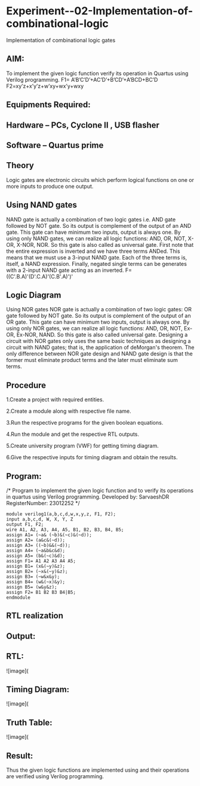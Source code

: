 # Experiment--02-Implementation-of-combinational-logic
Implementation of combinational logic gates
 
## AIM:
To implement the given logic function verify its operation in Quartus using Verilog programming.
 F1= A’B’C’D’+AC’D’+B’CD’+A’BCD+BC’D
F2=xy’z+x’y’z+w’xy+wx’y+wxy
 
 
 
## Equipments Required:
## Hardware – PCs, Cyclone II , USB flasher
## Software – Quartus prime


## Theory
 Logic gates are electronic circuits which perform logical functions on one or more inputs to produce one output.

## Using NAND gates

NAND gate is actually a combination of two logic gates i.e. AND gate followed by NOT gate. So its output is complement of the output of an AND gate. This gate can have minimum two inputs, output is always one. By using only NAND gates, we can realize all logic functions: AND, OR, NOT, X-OR, X-NOR, NOR. So this gate is also called as universal gate. First note that the entire expression is inverted and we have three terms ANDed. This means that we must use a 3-input NAND gate. Each of the three terms is, itself, a NAND expression. Finally, negated single terms can be generates with a 2-input NAND gate acting as an inverted.
F=((C'.B.A)'(D'.C.A)'(C.B'.A)')'

## Logic Diagram



Using NOR gates NOR gate is actually a combination of two logic gates: OR gate followed by NOT gate. So its output is complement of the output of an OR gate. This gate can have minimum two inputs, output is always one. By using only NOR gates, we can realize all logic functions: AND, OR, NOT, Ex-OR, Ex-NOR, NAND. So this gate is also called universal gate. Designing a circuit with NOR gates only uses the same basic techniques as designing a circuit with NAND gates; that is, the application of deMorgan's theorem. The only difference between NOR gate design and NAND gate design is that the former must eliminate product terms and the later must eliminate sum terms.

## Procedure

1.Create a project with required entities.

2.Create a module along with respective file name.

3.Run the respective programs for the given boolean equations.

4.Run the module and get the respective RTL outputs.

5.Create university program (VWF) for getting timing diagram.

6.Give the respective inputs for timing diagram and obtain the results.

## Program:
/*
Program to implement the given logic function and to verify its operations in quartus using Verilog programming.
Developed by: SarvaeshDR
RegisterNumber:  23012252
*/
```
module verilog1(a,b,c,d,w,x,y,z, F1, F2);
input a,b,c,d, W, X, Y, Z
output F1, F2;
wire A1, A2, A3, A4, A5, B1, B2, B3, B4, B5;
assign A1= (~a& (~b)&(~c)&(~d));
assign A2= (a&c&(~d));
assign A3= ((~b)&&(~d));
assign A4= (~a&b&c&d);
assign A5= (b&(~c)&d);
assign F1= A1 A2 A3 A4 A5;
assign B1= (x&(~y)&z);
assign B2= (~x&(~y)&z);
assign B3= (~w&x&y);
assign B4= (w&(~x)&y);
assign B5= (w&y&z);
assign F2= B1 B2 B3 B4|B5;
endmodule
```
## RTL realization

## Output:
## RTL:

![image](

## Timing Diagram:

![image](

## Truth Table:

![image](

## Result:
Thus the given logic functions are implemented using  and their operations are verified using Verilog programming.
